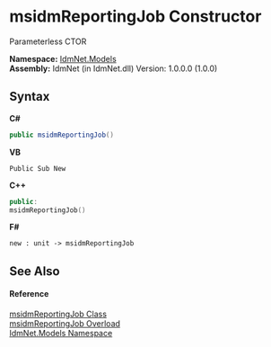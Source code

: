 # msidmReportingJob Constructor 
 

Parameterless CTOR

**Namespace:**&nbsp;<a href="N_IdmNet_Models">IdmNet.Models</a><br />**Assembly:**&nbsp;IdmNet (in IdmNet.dll) Version: 1.0.0.0 (1.0.0)

## Syntax

**C#**<br />
``` C#
public msidmReportingJob()
```

**VB**<br />
``` VB
Public Sub New
```

**C++**<br />
``` C++
public:
msidmReportingJob()
```

**F#**<br />
``` F#
new : unit -> msidmReportingJob
```


## See Also


#### Reference
<a href="T_IdmNet_Models_msidmReportingJob">msidmReportingJob Class</a><br /><a href="Overload_IdmNet_Models_msidmReportingJob__ctor">msidmReportingJob Overload</a><br /><a href="N_IdmNet_Models">IdmNet.Models Namespace</a><br />